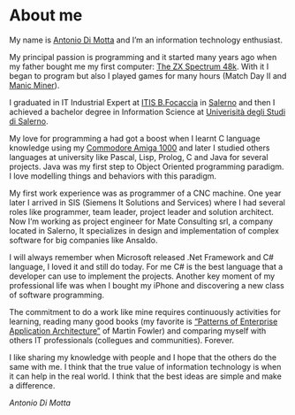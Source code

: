 # About me

My name is [Antonio Di Motta](https://www.linkedin.com/in/dimotta) and I’m an information technology enthusiast.

My principal passion is programming and it started many years ago when my father bought me my first computer: [The ZX Spectrum 48k](http://it.wikipedia.org/wiki/Sinclair_ZX_Spectrum).
With it I began to program but also I played games for many hours (Match Day II and [Manic Miner](http://it.wikipedia.org/wiki/Manic_Miner)).

I graduated in IT Industrial Expert at [ITIS B.Focaccia](http://www.itisfocaccia.it/) in [Salerno](http://en.wikipedia.org/wiki/Salerno) and then I achieved a bachelor degree in Information Science at [Univerisità degli Studi di Salerno](http://www.unisa.it/).

My love for programming a had got a boost when I learnt C language knowledge using my [Commodore Amiga 1000](http://it.wikipedia.org/wiki/Amiga_1000) and later I studied others languages at university like Pascal, Lisp, Prolog, C and Java for several projects.
Java was my first step to Object Oriented programming paradigm. I love modelling things and behaviors with this paradigm.

My first work experience was as programmer of a CNC machine. One year later I arrived in SIS (Siemens It Solutions and Services) where I had several roles like programmer, team leader, project leader and solution architect.
Now I’m working as project engineer for Mate Consulting srl, a company located in Salerno, It specializes in design and implementation of complex software for big companies like Ansaldo.

I will always remember when Microsoft released .Net Framework and C# language, I loved it and still do today. For me C# is the best language that a developer can use to implement the projects.
Another key moment of my professional life was when I bought my iPhone and discovering a new class of software programming.

The commitment to do a work like mine requires continuously activities for learning, reading many good books (my favorite is [“Patterns of Enterprise Application Architecture”](http://martinfowler.com/books/eaa.html) of Martin Fowler) and comparing myself with others IT professionals (collegues and communities).
Forever.

I like sharing my knowledge with people and I hope that the others do the same with me.
I think that the true value of information technology is when it can help in the real world.
I think that the best ideas are simple and make a difference.

*Antonio Di Motta*